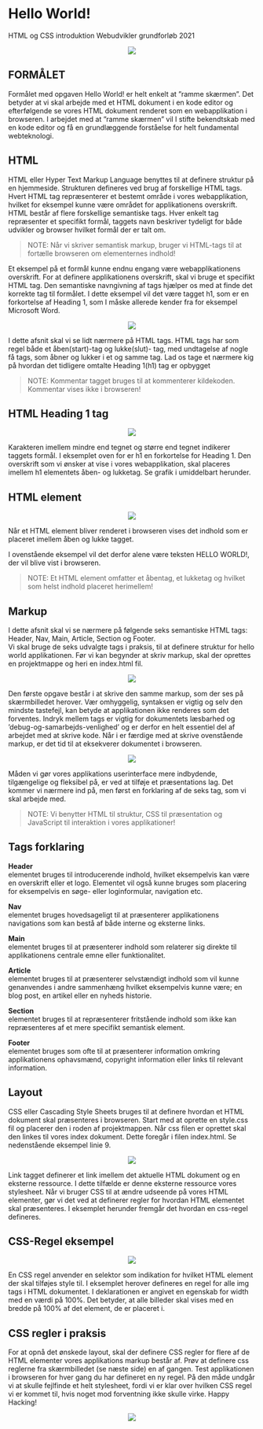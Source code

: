 # Hello World!
HTML og CSS introduktion Webudvikler grundforløb 2021
<p align="center">
  <img src="https://github.com/rts-cmk-opgaver/HelloWorld/blob/main/Media/0_4ty0Adbdg4dsVBo3.png" /><br>
</p>

## FORMÅLET
Formålet med opgaven Hello World! er helt enkelt at ”ramme skærmen”. Det betyder at vi skal arbejde med et HTML dokument i en kode editor og efterfølgende se vores HTML dokument renderet som en webapplikation i browseren. I arbejdet med at ”ramme skærmen” vil I stifte bekendtskab med en kode editor og få en grundlæggende forståelse for helt fundamental webteknologi.

## HTML
HTML eller Hyper Text Markup Language benyttes til at definere struktur på en hjemmeside. Strukturen defineres ved brug af forskellige HTML tags. Hvert HTML tag repræsenterer et bestemt område i vores webapplikation, hvilket for eksempel kunne være området for applikationens overskrift. HTML består af flere forskellige semantiske tags. Hver enkelt tag repræsenter et specifikt formål, taggets navn beskriver tydeligt for både udvikler og browser hvilket formål der er talt om.

> NOTE: Når vi skriver semantisk markup, bruger vi HTML-tags til at fortælle browseren om elementernes indhold!

Et eksempel på et formål kunne endnu engang være webapplikationens overskrift. For at definere applikationens overskrift, skal vi bruge et specifikt HTML tag. Den semantiske navngivning af tags hjælper os med at finde det korrekte tag til formålet. I dette eksempel vil det være tagget h1, som er en forkortelse af Heading 1, som I måske allerede kender fra for eksempel Microsoft Word.  

<p align="center">
  <img src="https://github.com/rts-cmk-opgaver/HelloWorld/blob/main/Media/HTMLTags.jpg" /><br>
</p>

I dette afsnit skal vi se lidt nærmere på HTML tags. HTML tags har som regel både et åben(start)-tag og lukke(slut)- tag, med undtagelse af nogle få tags, som åbner og lukker i et og samme tag. Lad os tage et nærmere kig på hvordan det tidligere omtalte Heading 1(h1) tag er opbygget

> NOTE: <!-- … --> Kommentar tagget bruges til at kommenterer kildekoden. Kommentar vises ikke i browseren!

## HTML Heading 1 tag

<p align="center">
  <img src="https://github.com/rts-cmk-opgaver/HelloWorld/blob/main/Media/Heading.jpg" /><br>
</p>

Karakteren imellem mindre end tegnet og større end tegnet indikerer taggets formål. I eksemplet oven for er h1 en forkortelse for Heading 1. Den overskrift som vi ønsker at vise i vores webapplikation, skal placeres imellem h1 elementets åben- og lukketag. Se grafik i umiddelbart herunder.

## HTML element

<p align="center">
  <img src="https://github.com/rts-cmk-opgaver/HelloWorld/blob/main/Media/HTMLElement.jpg" /><br>
</p>

Når et HTML element bliver renderet i browseren vises det indhold som er placeret imellem åben og lukke tagget.

I ovenstående eksempel vil det derfor alene være teksten HELLO WORLD!, der vil blive vist i browseren.

> NOTE: Et HTML element omfatter et åbentag, et lukketag og hvilket som helst indhold placeret herimellem!

## Markup

I dette afsnit skal vi se nærmere på følgende seks semantiske HTML tags: Header, Nav, Main, Article, Section og Footer.  
Vi skal bruge de seks udvalgte tags i praksis, til at definere struktur for hello world applikationen. Før vi kan begynder at skriv markup, skal der oprettes en projektmappe og heri en index.html fil.

<p align="center">
  <img src="https://github.com/rts-cmk-opgaver/HelloWorld/blob/main/Media/VSCode.jpg" /><br>
</p>

Den første opgave består i at skrive den samme markup, som der
ses på skærmbilledet herover. Vær omhyggelig, syntaksen er vigtig og selv den mindste tastefejl, kan betyde at applikationen ikke
renderes som det forventes. Indryk mellem tags er vigtig for dokumentets læsbarhed og ’debug-og-samarbejds-venlighed’ og er derfor en helt essentiel del af arbejdet med at skrive kode. Når i er færdige med at skrive ovenstående markup, er det tid til at eksekverer dokumentet i browseren.

<p align="center">
  <img src="https://github.com/rts-cmk-opgaver/HelloWorld/blob/main/Media/sas.jpg" /><br>
</p>

Måden vi gør vores applikations userinterface mere indbydende, tilgængelige og fleksibel på, er ved at tilføje et præsentations lag. Det kommer vi nærmere ind på, men først en forklaring af de seks tag, som vi skal arbejde med.

> NOTE: Vi benytter HTML til struktur, CSS til præsentation og JavaScript til interaktion i vores applikationer!

## Tags forklaring

**Header**   
elementet bruges til introducerende indhold, hvilket eksempelvis kan være en overskrift eller et logo. Elementet vil også kunne bruges som placering for eksempelvis en søge- eller loginformular, navigation etc.

**Nav**   
elementet bruges hovedsageligt til at præsenterer applikationens navigations som kan bestå af både interne og eksterne links.

**Main**   
elementet bruges til at præsenterer indhold som relaterer sig direkte til applikationens centrale emne eller funktionalitet.

**Article**   
elementet bruges til at præsenterer selvstændigt indhold som vil kunne genanvendes i andre sammenhæng hvilket eksempelvis kunne være; en blog post, en artikel eller en nyheds historie.

**Section**   
elementet bruges til at repræsenterer fritstående indhold som ikke kan repræsenteres af et mere specifikt semantisk element.

**Footer**   
elementet bruges som ofte til at præsenterer information omkring applikationens ophavsmænd, copyright information eller links til relevant information.

## Layout

CSS eller Cascading Style Sheets bruges til at definere hvordan et HTML dokument skal præsenteres i browseren. Start med at oprette en style.css fil og placerer den i roden af projektmappen. Når css filen er oprettet skal den linkes til vores index dokument. Dette foregår i filen index.html. Se nedenstående eksempel linie 9.

<p align="center">
  <img src="https://github.com/rts-cmk-opgaver/HelloWorld/blob/main/Media/sas.jpg" /><br>
</p>

Link tagget definerer et link imellem det aktuelle HTML dokument og en eksterne ressource. I dette tilfælde er denne eksterne ressource vores stylesheet. Når vi bruger CSS til at ændre udseende på vores HTML elementer, gør vi det ved at definerer regler for hvordan HTML elementet skal præsenteres. I eksemplet herunder fremgår det hvordan en css-regel defineres.

## CSS-Regel eksempel

<p align="center">
  <img src="https://github.com/rts-cmk-opgaver/HelloWorld/blob/main/Media/sas.jpg" /><br>
</p>

En CSS regel anvender en selektor som indikation for hvilket HTML element der skal tilføjes style til. I eksemplet herover defineres en regel for alle img tags i HTML dokumentet. I deklarationen er angivet en egenskab for width med en værdi på 100%. Det betyder, at alle billeder skal vises med en bredde på 100% af det element, de er placeret i.

## CSS regler i praksis

For at opnå det ønskede layout, skal der definere CSS regler for flere af de HTML elementer vores applikations markup består af. Prøv at definere css reglerne fra skærmbilledet (se næste side) en af gangen. Test applikationen i browseren for hver gang du har defineret en ny regel. På den måde undgår vi at skulle fejlfinde et
helt stylesheet, fordi vi er klar over hvilken CSS regel vi er kommet til, hvis noget mod forventning ikke skulle virke. Happy Hacking!

<p align="center">
  <img src="https://github.com/rts-cmk-opgaver/HelloWorld/blob/main/Media/sas.jpg" /><br>
</p>

